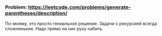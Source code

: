 ### Problem: https://leetcode.com/problems/generate-parentheses/description/

По-моему, это просто гениальное решение. Задачи с рекурсией всегда сложненькие. Надо прямо на них руку набить.